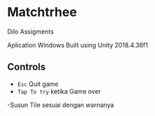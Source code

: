 # Matchtrhee
Dilo Assigments

Aplication Windows
Built using Unity 2018.4.36f1

## Controls
- ```Esc``` Quit game
- ```Tap To try``` ketika Game over


-Susun Tile sesuai dengan warnanya

